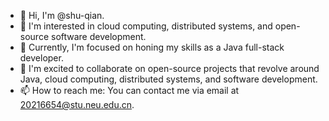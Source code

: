 - 👋 Hi, I'm @shu-qian.
- 👀 I'm interested in cloud computing, distributed systems, and open-source software development.
- 🌱 Currently, I'm focused on honing my skills as a Java full-stack developer.
- 💞️ I'm excited to collaborate on open-source projects that revolve around Java, cloud computing, distributed systems, and software development.
- 📫 How to reach me: You can contact me via email at 20216654@stu.neu.edu.cn.

<!---
shu-qian/shu-qian is a ✨ special ✨ repository because its `README.md` (this file) appears on your GitHub profile.
You can click the Preview link to take a look at your changes.
--->
